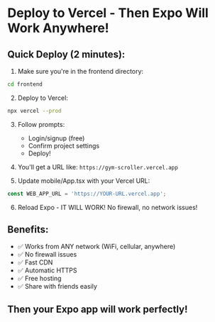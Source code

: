 # Deploy to Vercel - Then Expo Will Work Anywhere!

## Quick Deploy (2 minutes):

1. Make sure you're in the frontend directory:
```bash
cd frontend
```

2. Deploy to Vercel:
```bash
npx vercel --prod
```

3. Follow prompts:
   - Login/signup (free)
   - Confirm project settings
   - Deploy!

4. You'll get a URL like: `https://gym-scroller.vercel.app`

5. Update mobile/App.tsx with your Vercel URL:
```typescript
const WEB_APP_URL = 'https://YOUR-URL.vercel.app';
```

6. Reload Expo - IT WILL WORK! No firewall, no network issues!

## Benefits:
- ✅ Works from ANY network (WiFi, cellular, anywhere)
- ✅ No firewall issues
- ✅ Fast CDN
- ✅ Automatic HTTPS
- ✅ Free hosting
- ✅ Share with friends easily

## Then your Expo app will work perfectly!

